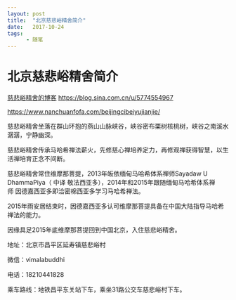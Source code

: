 ```yaml
---
layout: post
title:  "北京慈悲峪精舍简介"
date:   2017-10-24
tags:
      - 随笔
---
```


# 北京慈悲峪精舍简介


[慈悲峪精舍的博客](https://blog.sina.com.cn/u/5774554967) <https://blog.sina.com.cn/u/5774554967>

https://www.nanchuanfofa.com/beijingcibeiyujianjie/

慈悲峪精舍坐落在群山环抱的燕山山脉峡谷，峡谷密布栗树核桃树，峡谷之南溪水潺潺，宁静幽深。

慈悲峪精舍传承马哈希禅法薪火，先修慈心禅培养定力，再修观禅获得智慧，以生活禅培育正念不间断。

慈悲峪精舍常住维摩那菩提，2013年皈依缅甸马哈希体系禅师Sayadaw U
DhammaPiya（ 中译 敬法西亚多），2014年和2015年跟随缅甸马哈希体系禅师 因德嘉西亚多即洽密棉西亚多学习马哈希禅法。

2015年雨安居结束时，因德嘉西亚多认可维摩那菩提具备在中国大陆指导马哈希禅法的能力。

因缘具足2015年底维摩那菩提回到中国北京，入住慈悲峪精舍。

地址：北京市昌平区延寿镇慈悲峪村

微信：vimalabuddhi

电话：18210441828

乘车路线：地铁昌平东关站下车，乘坐31路公交车慈悲峪村下车。



